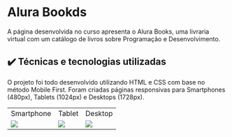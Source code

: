 # Alura Bookds

A página desenvolvida no curso apresenta o Alura Books, uma livraria virtual com um catálogo de livros sobre Programação e Desenvolvimento.

## ✔️ Técnicas e tecnologias utilizadas

O projeto foi todo desenvolvido utilizando HTML e CSS com base no método Mobile First. Foram criadas páginas responsivas para Smartphones (480px), Tablets (1024px) e Desktops (1728px).

<table>
  <tr>
    <td>Smartphone</td>
     <td>Tablet</td>
     <td>Desktop</td>
  </tr>
  <tr>
    <td valign="top"><img src="https://user-images.githubusercontent.com/99735564/184466497-1249cf00-2a7b-4165-adf2-1a2c8bccc76d.png"></td>
    <td valign="top"><img src="https://user-images.githubusercontent.com/99735564/184466498-32c1f953-4a06-477d-bae5-1a1cb4aa2467.png"></td>
    <td valign="top"><img src="https://user-images.githubusercontent.com/99735564/184466713-eeb04c4d-b29e-412e-a5c6-87e2adf67c0c.png"></td>
  </tr>
 </table>
